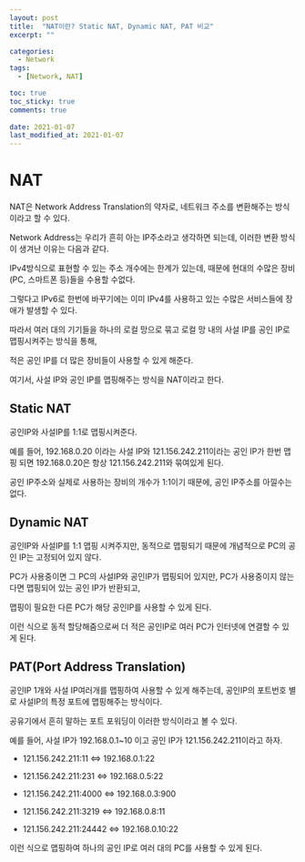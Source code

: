 ```yaml
---
layout: post
title:  "NAT이란? Static NAT, Dynamic NAT, PAT 비교"
excerpt: ""

categories:
  - Network
tags:
  - [Network, NAT]

toc: true
toc_sticky: true
comments: true
 
date: 2021-01-07
last_modified_at: 2021-01-07
---
```

# NAT

NAT은 Network Address Translation의 약자로, 네트워크 주소를 변환해주는 방식이라고 할 수 있다.

Network Address는 우리가 흔히 아는 IP주소라고 생각하면 되는데, 이러한 변환 방식이 생겨난 이유는 다음과 같다.

IPv4방식으로 표현할 수 있는 주소 개수에는 한계가 있는데, 때문에 현대의 수많은 장비(PC, 스마트폰 등)들을 수용할 수없다.

그렇다고 IPv6로 한번에 바꾸기에는 이미 IPv4를 사용하고 있는 수많은 서비스들에 장애가 발생할 수 있다.

따라서 여러 대의 기기들을 하나의 로컬 망으로 묶고 로컬 망 내의 사설 IP를 공인 IP로 맵핑시켜주는 방식을 통해,

적은 공인 IP를 더 많은 장비들이 사용할 수 있게 해준다.

여기서, 사설 IP와 공인 IP를 맵핑해주는 방식을 NAT이라고 한다.



## Static NAT

공인IP와 사설IP를 1:1로 맵핑시켜준다.

 예를 들어, 192.168.0.20 이라는 사설 IP와 121.156.242.211이라는 공인 IP가 한번 맵핑 되면 192.168.0.20은 항상 121.156.242.211와 묶여있게 된다.

 공인 IP주소와 실제로 사용하는 장비의 개수가 1:1이기 때문에, 공인 IP주소를 아낄수는 없다.



## Dynamic NAT

공인IP와 사설IP를 1:1 맵핑 시켜주지만, 동적으로 맵핑되기 때문에 개념적으로 PC의 공인 IP는 고정되어 있지 않다.

PC가 사용중이면 그 PC의 사설IP와 공인IP가 맵핑되어 있지만, PC가 사용중이지 않는다면 맵핑되어 있는 공인 IP가 반환되고,

맵핑이 필요한 다른 PC가 해당 공인IP를 사용할 수 있게 된다.

이런 식으로 동적 할당해줌으로써 더 적은 공인IP로 여러 PC가 인터넷에 연결할 수 있게 된다.



## PAT(Port Address Translation)

공인IP 1개와 사설 IP여러개를 맵핑하여 사용할 수 있게 해주는데, 공인IP의 포트번호 별로 사설IP의 특정 포트에 맵핑해주는 방식이다.

공유기에서 흔히 말하는 포트 포워딩이 이러한 방식이라고 볼 수 있다.

예를 들어, 사설 IP가 192.168.0.1~10 이고 공인 IP가 121.156.242.211이라고 하자.

- 121.156.242.211:11 <=> 192.168.0.1:22

- 121.156.242.211:231 <=> 192.168.0.5:22

- 121.156.242.211:4000 <=> 192.168.0.3:900

- 121.156.242.211:3219 <=> 192.168.0.8:11

- 121.156.242.211:24442 <=> 192.168.0.10:22

이런 식으로 맵핑하여 하나의 공인 IP로 여러 대의 PC를 사용할 수 있게 된다.